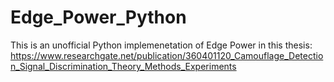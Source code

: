 # Edge_Power_Python

This is an unofficial Python implemenetation of Edge Power in this thesis: https://www.researchgate.net/publication/360401120_Camouflage_Detection_Signal_Discrimination_Theory_Methods_Experiments

